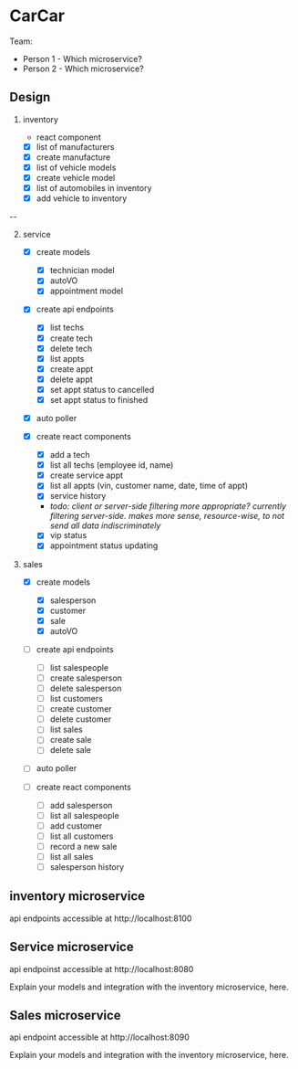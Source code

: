 # CarCar

Team:

- Person 1 - Which microservice?
- Person 2 - Which microservice?

## Design

1. inventory

   - react component

   - [x] list of manufacturers
   - [x] create manufacture
   - [x] list of vehicle models
   - [x] create vehicle model
   - [x] list of automobiles in inventory
   - [x] add vehicle to inventory

--

2. service

   - [x] create models

     - [x] technician model
     - [x] autoVO
     - [x] appointment model

   - [x] create api endpoints

     - [x] list techs
     - [x] create tech
     - [x] delete tech
     - [x] list appts
     - [x] create appt
     - [x] delete appt
     - [x] set appt status to cancelled
     - [x] set appt status to finished

   - [x] auto poller

   - [x] create react components
     - [x] add a tech
     - [x] list all techs (employee id, name)
     - [x] create service appt
     - [x] list all appts (vin, customer name, date, time of appt)
     - [x] service history
     - _todo: client or server-side filtering more appropriate? currently filtering server-side. makes more sense, resource-wise, to not send all data indiscriminately_
     - [x] vip status
     - [x] appointment status updating

3. sales

   - [x] create models

     - [x] salesperson
     - [x] customer
     - [x] sale
     - [x] autoVO

   - [ ] create api endpoints

     - [ ] list salespeople
     - [ ] create salesperson
     - [ ] delete salesperson
     - [ ] list customers
     - [ ] create customer
     - [ ] delete customer
     - [ ] list sales
     - [ ] create sale
     - [ ] delete sale

   - [ ] auto poller

   - [ ] create react components

     - [ ] add salesperson
     - [ ] list all salespeople
     - [ ] add customer
     - [ ] list all customers
     - [ ] record a new sale
     - [ ] list all sales
     - [ ] salesperson history

## inventory microservice

api endpoints accessible at http://localhost:8100

## Service microservice

api endpoinst accessible at http://localhost:8080

Explain your models and integration with the inventory
microservice, here.

## Sales microservice

api endpoint accessible at http://localhost:8090

Explain your models and integration with the inventory
microservice, here.
